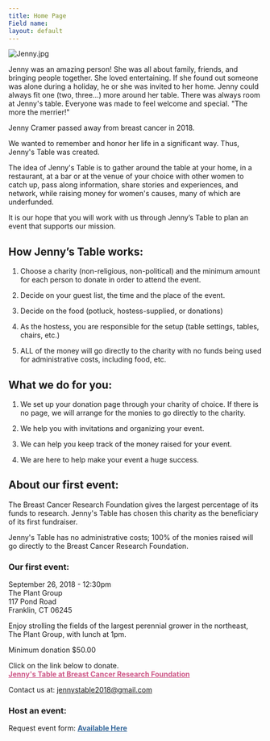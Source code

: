 ```yaml
---
title: Home Page
Field name: 
layout: default
---
```


![Jenny.jpg](http://jennystable.org/images/Jenny.jpg)

Jenny was an amazing person! She was all about family, friends, and bringing people together.  She loved entertaining.  If she found out someone was alone during a holiday, he or she was invited to her home.  Jenny could always fit one (two, three...) more around her table.  There was always room at Jenny's table.  Everyone was made to feel welcome and special.  "The more the merrier!"

Jenny Cramer passed away from breast cancer in 2018.

We wanted to remember and honor her life in a significant way.  Thus, Jenny's Table was created.

The idea of Jenny's Table is to gather around the table at your home, in a restaurant, at a bar or at the venue of your choice with other women to catch up, pass along information, share stories and experiences, and network, while raising money for women's causes, many of which are underfunded.

It is our hope that you will work with us through Jenny’s Table to plan an event that supports our mission.

## How Jenny’s Table works:

1. Choose a charity (non-religious, non-political) and the minimum amount for each person to donate in order to attend the event.

2. Decide on your guest list, the time and the place of the event.

3. Decide on the food (potluck, hostess-supplied, or donations)

4. As the hostess, you are responsible for the setup (table settings, tables, chairs, etc.)

5. ALL of the money will go directly to the charity with no funds being used for administrative costs, including food, etc.

## What we do for you:

1. We set up your donation page through your charity of choice.  If there is no page, we will arrange for the monies to go directly to the charity.

2. We help you with invitations and organizing your event.

3. We can help you keep track of the money raised for your event.

4. We are here to help make your event a huge success.

## About our first event:

The Breast Cancer Research Foundation gives the largest percentage of its funds to research. Jenny's Table has chosen this charity as the beneficiary of its first fundraiser.

Jenny's Table has no administrative costs; 100% of the monies raised will go directly to the Breast Cancer Research Foundation.

### Our first event:

September 26, 2018 - 12:30pm\
The Plant Group\
117 Pond Road\
Franklin, CT 06245

Enjoy strolling the fields of the largest perennial grower in the northeast, The Plant Group, with lunch at 1pm.

Minimum donation $50.00

Click on the link below to donate.\
<a href="https://give.bcrf.org/fundraiser/1550582" style="color: #CD5787; font-weight: bold;">Jenny's Table at Breast Cancer Research Foundation</a>

Contact us at: <a href="mailto:jennystable2018@gmail.com" style="color: #336699; font-weight: bold;">jennystable2018@gmail.com</a>

### Host an event:

Request event form: <a href="http://jennystable.org/event-request-form" style="color: #336699; font-weight: bold;">Available Here</a>